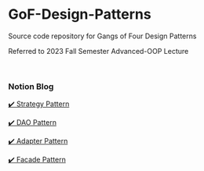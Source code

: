 # GoF-Design-Patterns

Source code repository for Gangs of Four Design Patterns

Referred to 2023 Fall Semester Advanced-OOP Lecture

<br>

### Notion Blog

[✔️ Strategy Pattern](https://jaeyoungstudio.notion.site/Strategy-Pattern-635c945e854d4504b608f81c4d40163d?pvs=4)

[✔️ DAO Pattern](https://jaeyoungstudio.notion.site/DAO-Pattern-9f36c7dad2b74aa398348e79a770f2f2?pvs=4)

[✔️ Adapter Pattern](https://jaeyoungstudio.notion.site/Adapter-Pattern-449664cb3a6a47c787fe44fd7c324d2c?pvs=4)

[✔️ Facade Pattern](https://jaeyoungstudio.notion.site/Facade-Pattern-61e267f9fd914616ab4b4c0ea3d905b7?pvs=4)
